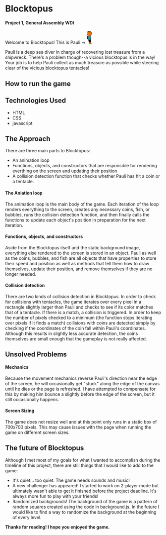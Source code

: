# Blocktopus

#### Project 1, General Assembly WDI

Welcome to Blocktopus!  This is Pauli =>  ![Pauli](img/pauli-sprite.png)

Pauli is a deep sea diver in charge of recovering lost treasure from a shipwreck.  There's a problem though--a vicious blocktopus is in the way!  Your job is to help Pauli collect as much treasure as possible while steering clear of the vicious blocktopus tentacles!

## How to run the game



## Technologies Used

+ HTML
+ CSS
+ javascript

## The Approach

There are three main parts to Blocktopus:

+ An animation loop
+ Functions, objects, and constructors that are responsible for rendering everthing on the screen and updating their position
+ A collision detection function that checks whether Pauli has hit a coin or a tentacle.

#### The Aniation loop

The animation loop is the main body of the game.  Each iteration of the loop renders everything to the screen, creates any necessary coins, fish, or bubbles, runs the collision detection function, and then finally calls the functions to update each object's position in preparation for the next iteration.  

#### Functions, objects, and constructors

Aside from the Blocktopus itself and the static background image, everything else rendered to the screen is stored in an object.  Pauli as well as the coins, bubbles, and fish are all objects that have properties to store their speed and position as well as methods that tell them how to draw themselves, update their position, and remove themselves if they are no longer needed.

#### Collision detection

There are two kinds of collision detection in Blocktopus.  In order to check for collisions with tentacles, the game iterates over every pixel in a rectangle slightly larger than Pauli and checks to see if its color matches that of a tentacle.  If there is a match, a collision is triggered.  In order to keep the number of pixels checked to a minimum (the function stops iterating over pixels if it finds a match) collisions with coins are detected simply by checking if the coordinates of the coin fall within Pauli's coordinates.  Although this results in slightly less accurate detection, the coins themselves are small enough that the gameplay is not really affected.

## Unsolved Problems

#### Mechanics

Because the movement mechanics reverse Pauli's direction near the edge of the screen, he will occasionally get "stuck" along the edge of the canvas until he dies or the page is refreshed.  I have attempted to compensate for this by making him bounce a slightly before the edge of the screen, but it still occasionally happens.

#### Screen Sizing

The game does not resize well and at this point only runs in a static box of 700x700 pixels. This may cause issues with the page when running the game on different screen sizes.

## The future of Blocktopus

Although I met most of my goals for what I wanted to accomplish during the timeline of this project, there are still things that I would like to add to the game:

+ It's quiet... too quiet.  The game needs sounds and music!
+ A new challenger has appeared!  I started to work on 2-player mode but ultimately wasn't able to get it finished before the project deadline.  It's always more fun to play with your friends!
+ Randomized backgrounds!  The background of the game is a pattern of random squares created using the code in background.js.  In the future I would like to find a way to randomize the background at the beginning of every level.


**Thanks for reading!  I hope you enjoyed the game.**
